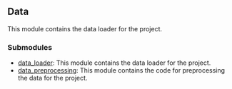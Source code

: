 ## Data

This module contains the data loader for the project.


### Submodules
- [data_loader](data_loader.md): This module contains the data loader for the project.
- [data_preprocessing](data_preprocessing.md): This module contains the code for preprocessing the data for the project.


